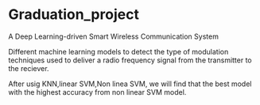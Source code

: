 # Graduation_project
A Deep Learning-driven Smart Wireless Communication System

Different machine learning models to detect the type of modulation techniques used to deliver a radio frequency signal from the transmitter to the reciever.

After usig KNN,linear SVM,Non linea SVM, we will find that the best model with the highest accuracy from non linear SVM model.

